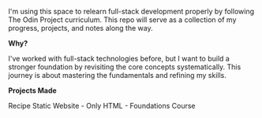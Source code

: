 I'm using this space to relearn full-stack development properly by following The Odin Project curriculum. This repo will serve as a collection of my progress, projects, and notes along the way.

**Why?**


I've worked with full-stack technologies before, but I want to build a stronger foundation by revisiting the core concepts systematically. This journey is about mastering the fundamentals and refining my skills.

**Projects Made**


Recipe Static Website - Only HTML - Foundations Course
